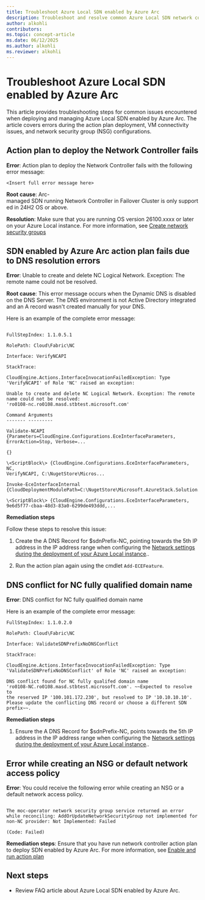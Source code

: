 ```yaml
---
title: Troubleshoot Azure Local SDN enabled by Azure Arc
description: Troubleshoot and resolve common Azure Local SDN network controller deployment errors, VM connectivity issues, and NSG configuration problems. Learn how to fix DNS, downtime, and network policy errors.
author: alkohli
contributors:
ms.topic: concept-article
ms.date: 06/12/2025
ms.author: alkohli
ms.reviewer: alkohli
---
```



# Troubleshoot Azure Local SDN enabled by Azure Arc

This article provides troubleshooting steps for common issues encountered when deploying and managing Azure Local SDN enabled by Azure Arc. The article covers errors during the action plan deployment, VM connectivity issues, and network security group (NSG) configurations.

## Action plan to deploy the Network Controller fails  
  
**Error**: Action plan to deploy the Network Controller fails with the following error message:

```output
<Insert full error message here>
```

**Root cause**: Arc-managed SDN running Network Controller in Failover Cluster is only supported in 24H2 OS or above.  
  
**Resolution**: Make sure that you are running OS version 26100.xxxx or later on your Azure Local instance. For more information, see [Create network security groups](../manage/create-network-security-groups#prerequisites)


## SDN enabled by Azure Arc action plan fails due to DNS resolution errors

**Error**: Unable to create and delete NC Logical Network. Exception: The remote
name could not be resolved.

**Root cause**: This error message occurs when the Dynamic DNS is disabled on the DNS
Server. The DNS environment is not Active Directory integrated and an A record wasn't created manually for your DNS.

Here is an example of the complete error message:

```output

FullStepIndex: 1.1.0.5.1

RolePath: Cloud\Fabric\NC

Interface: VerifyNCAPI

StackTrace:

CloudEngine.Actions.InterfaceInvocationFailedException: Type
'VerifyNCAPI' of Role 'NC' raised an exception:

Unable to create and delete NC Logical Network. Exception: The remote
name could not be resolved:
'ro0108-nc.ro0108.masd.stbtest.microsoft.com'

Command Arguments
------- ---------

Validate-NCAPI
{Parameters=CloudEngine.Configurations.EceInterfaceParameters,
ErrorAction=Stop, Verbose=...

{}

\<ScriptBlock\> {CloudEngine.Configurations.EceInterfaceParameters, NC,
VerifyNCAPI, C:\NugetStore\Micros...

Invoke-EceInterfaceInternal
{CloudDeploymentModulePath=C:\NugetStore\Microsoft.AzureStack.Solution.Deploy.CloudDeploy...

\<ScriptBlock\> {CloudEngine.Configurations.EceInterfaceParameters,
9e6d5f77-cbaa-48d3-83a0-6299de493ddd,...
```

**Remediation steps**

Follow these steps to resolve this issue:

1. Create the A DNS Record for \$sdnPrefix-NC, pointing towards the 5th
    IP address in the IP address range when configuring the [Network
    settings during the deployment of your Azure Local
    instance](https://review.learn.microsoft.com/en-us/azure/azure-local/deploy/deploy-via-portal?view=azloc-2506#specify-network-settings)..

2. Run the action plan again using the cmdlet `Add-ECEFeature`.

## DNS conflict for NC fully qualified domain name

**Error**: DNS conflict for NC fully qualified domain name

Here is an example of the complete error message:

```output
FullStepIndex: 1.1.0.2.0

RolePath: Cloud\Fabric\NC

Interface: ValidateSDNPrefixNoDNSConflict

StackTrace:

CloudEngine.Actions.InterfaceInvocationFailedException: Type
'ValidateSDNPrefixNoDNSConflict' of Role 'NC' raised an exception:

DNS conflict found for NC fully qualifed domain name
'ro0108-NC.ro0108.masd.stbtest.microsoft.com'. ~~Expected to resolve to
the reserved IP '100.101.172.230', but resolved to IP '10.10.10.10'.
Please update the conflicting DNS record or choose a different SDN
prefix~~.
```

**Remediation steps**

1.  Ensure the A DNS Record for \$sdnPrefix-NC, points towards the 5th
    IP address in the IP address range when configuring the [Network
    settings during the deployment of your Azure Local
    instance](https://review.learn.microsoft.com/en-us/azure/azure-local/deploy/deploy-via-portal?view=azloc-2506#specify-network-settings)..

## Error while creating an NSG or default network access policy

**Error**: You could receive the following error while creating an NSG or a default network access policy.

```output

The moc-operator network security group service returned an error
while reconciling: AddOrUpdateNetworkSecurityGroup not implemented for
non-NC provider: Not Implemented: Failed

(Code: Failed)
```


**Remediation steps**: Ensure that you have run network controller action plan to deploy SDN enabled by Azure Arc. For more information, see [Enable and run action plan](../deploy/enable-sdn-ece-action-plan)  
  
## Next steps

- Review FAQ article about Azure Local SDN enabled by Azure Arc.